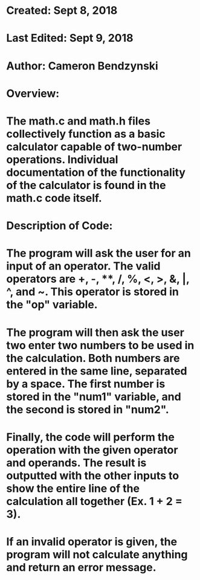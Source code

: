 # Created: Sept 8, 2018
# Last Edited: Sept 9, 2018
# Author: Cameron Bendzynski
#
# 	Overview:
# The math.c and math.h files collectively function as a basic calculator capable of two-number operations. Individual documentation of the functionality of the calculator is found in the math.c code itself.
#   Description of Code:
# The program will ask the user for an input of an operator. The valid operators are +, -, **, /, %, <, >, &, |, ^, and ~. This operator is stored in the "op" variable.
# The program will then ask the user two enter two numbers to be used in the calculation. Both numbers are entered in the same line, separated by a space. The first number is stored in the "num1" variable, and the second is stored in "num2".
# Finally, the code will perform the operation with the given operator and operands. The result is outputted with the other inputs to show the entire line of the calculation all together (Ex. 1 + 2 = 3).
# If an invalid operator is given, the program will not calculate anything and return an error message.
